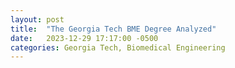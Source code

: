 ```yaml
---
layout: post
title:  "The Georgia Tech BME Degree Analyzed"
date:   2023-12-29 17:17:00 -0500
categories: Georgia Tech, Biomedical Engineering
---
```




